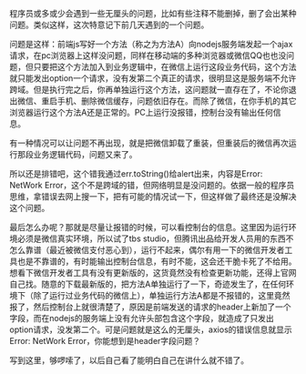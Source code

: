 程序员或多或少会遇到一些无厘头的问题，比如有些注释不能删掉，删了会出某种问题。类似这样，这次特意记下前几天遇到的一个问题。

问题是这样：前端js写好一个方法（称之为方法A）向nodejs服务端发起一个ajax请求，在pc浏览器上这样没问题，同样在移动端的多种浏览器或微信QQ也也没问题，但只要把这个方法加入到业务逻辑中，在微信上运行这段业务代码，这个方法就只能发出option一个请求，没有发第二个真正的请求，很明显这是服务端不允许跨域。但是执行完之后，你再单独运行这个方法，这问题就一直存在了，不论你退出微信、重启手机、删除微信缓存，问题依旧存在。而除了微信，在你手机的其它浏览器运行这个方法A还是正常的。PC上运行没报错，控制台没有输出任何信息。

有一种情况可以让问题不再出现，就是把微信卸载了重装，但重装后的微信再次运行那段业务逻辑代码，问题又来了。

所以还是排错吧，这个错我通过err.toString()给alert出来，内容是Error: NetWork Error，这个不是跨域的错，但网络明显是没问题的。依据一般的程序员思维，拿错误去网上搜一下，把有可能的情况试一下，但这样做了最终还是没解决这个问题。

最后怎么办呢？那就是尽量让报错的时候，可以看控制台的信息。这里因为运行环境必须是微信真实环境，所以试了tbs studio，但腾讯出品给开发人员用的东西不怎么靠谱（最近被微信支付恶心到），运行不起来，偶尔有用一下的微信开发者工具也是不靠谱的，有时能输出控制台信息，有时不能，这会还干脆卡死了不给用。想看下微信开发者工具有没有更新版的，这货竟然没有检查更新功能，还得上官网自己找。随意的下载最新版的，把方法A单独运行了一下，奇迹发生了，在任何环境下（除了运行过业务代码的微信上），单独运行方法A都是不报错的，这里竟然报了，然后控制台上就很清楚了，原因是前端发送的请求的header上新加了一个字段，而在nodejs的服务端上没有允许头部包含这个字段，就造成了只发出option请求，没发第二个。可是问题就是这么的无厘头，axios的错误信息就显示Error: NetWork Error，你能想到是header字段问题？

写到这里，够啰嗦了，以后自己看了能明白自己在讲什么就不错了。
